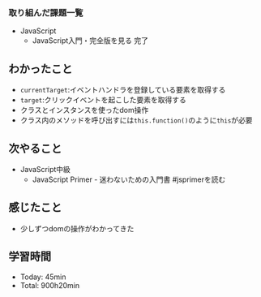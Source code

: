 ### 取り組んだ課題一覧
- JavaScript
  - JavaScript入門・完全版を見る 完了
## わかったこと
- `currentTarget`:イベントハンドラを登録している要素を取得する
- `target`:クリックイベントを起こした要素を取得する
- クラスとインスタンスを使ったdom操作
- クラス内のメソッドを呼び出すには`this.function()`のように`this`が必要
## 次やること
- JavaScript中級
  - JavaScript Primer - 迷わないための入門書 #jsprimerを読む
## 感じたこと
- 少しずつdomの操作がわかってきた
## 学習時間
- Today: 45min
- Total: 900h20min
